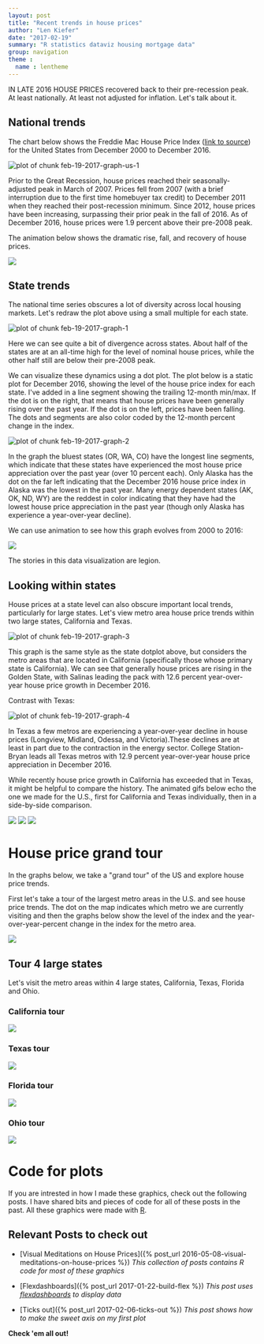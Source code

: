 ```yaml
---
layout: post
title: "Recent trends in house prices"
author: "Len Kiefer"
date: "2017-02-19"
summary: "R statistics dataviz housing mortgage data"
group: navigation
theme :
  name : lentheme
---
```

  
IN LATE 2016 HOUSE PRICES recovered back to their pre-recession peak.  At least nationally. At least not adjusted for inflation. Let's talk about it.
  



## National trends

The chart below shows the Freddie Mac House Price Index ([link to source](http://www.freddiemac.com/finance/fmhpi/about.html)) for the United States from December 2000 to December 2016.  


![plot of chunk feb-19-2017-graph-us-1](/img/Rfig/feb-19-2017-graph-us-1-1.svg)

Prior to the Great Recession, house prices reached their seasonally-adjusted peak in March of 2007.  Prices fell from 2007 (with a brief interruption due to the first time homebuyer tax credit) to December 2011 when they reached their post-recession minimum. Since 2012, house prices have been increasing, surpassing their prior peak in the fall of 2016.  As of December 2016, house prices were 1.9 percent above their pre-2008 peak.

The animation below shows the dramatic rise, fall, and recovery of house prices.
 
<img src="{{ site.url}}/img/charts_feb_19_2017/tween test US hpi 02 18 2017.gif">

## State trends

The national time series obscures a lot of diversity across local housing markets.  Let's redraw the plot above using a small multiple for each state.

![plot of chunk feb-19-2017-graph-1](/img/Rfig/feb-19-2017-graph-1-1.svg)

Here we can see quite a bit of divergence across states.  About half of the states are at an all-time high for the level of nominal house prices, while the other half still are below their pre-2008 peak.

We can visualize these dynamics using a dot plot.  The plot below is a static plot for December 2016, showing the level of the house price index for each state.  I've added in a line segment showing the trailing 12-month min/max.  If the dot is on the right, that means that house prices have been generally rising over the past year.  If the dot is on the left, prices have been falling.  The dots and segments are also color coded by the 12-month percent change in the index.

![plot of chunk feb-19-2017-graph-2](/img/Rfig/feb-19-2017-graph-2-1.svg)


In the graph the bluest states (OR, WA, CO) have the longest line segments, which indicate that these states have experienced the most house price appreciation over the past year (over 10 percent each).  Only Alaska has the dot on the far left indicating that the December 2016 house price index in Alaska was the lowest in the past year.  Many energy dependent states (AK, OK, ND, WY) are the reddest in color indicating that they have had the lowest house price appreciation in the past year (though only Alaska has experience a year-over-year decline).

We can use animation to see how this graph evolves from 2000 to 2016:

<img src="{{ site.url}}/img/charts_feb_19_2017/redbluedot 2016q4.gif">

The stories in this data visualization are legion.

## Looking within states

House prices at a state level can also obscure important local trends, particularly for large states.  Let's view metro area house price trends within two large states, California and Texas.

![plot of chunk feb-19-2017-graph-3](/img/Rfig/feb-19-2017-graph-3-1.svg)

This graph is the same style as the state dotplot above, but considers the metro areas that are located in California (specifically those whose primary state is California). We can see that generally house prices are rising in the Golden State, with Salinas leading the pack with 12.6 percent year-over-year house price growth in December 2016.

Contrast with Texas:

![plot of chunk feb-19-2017-graph-4](/img/Rfig/feb-19-2017-graph-4-1.svg)

In Texas a few metros are experiencing a year-over-year decline in house prices (Longview, Midland, Odessa, and Victoria).These declines are at least in part due to the contraction in the energy sector. College Station-Bryan leads all Texas metros with 12.9 percent year-over-year house price appreciation in December 2016.

While recently house price growth in California has exceeded that in Texas, it might be helpful to compare the history. The animated gifs below echo the one we made for the U.S., first for California and Texas individually, then in a side-by-side comparison.

<img src="{{ site.url}}/img/charts_feb_19_2017/redbluedot CA metros 2016q4.gif">

<img src="{{ site.url}}/img/charts_feb_19_2017/redbluedot TX metros 2016q4.gif">

<img src="{{ site.url}}/img/charts_feb_19_2017/redbluedot CA vs TX metros 2016q4.gif">

# House price grand tour

In the graphs below, we take a "grand tour" of the US and explore house price trends.

First let's take a tour of the largest metro areas in the U.S. and see house price trends.  The dot on the map indicates which metro we are currently visiting and then the graphs below show the level of the index and the year-over-year-percent change in the index for the metro area.

<img src="{{ site.url}}/img/charts_feb_19_2017/geo tween 02 18 2017.gif">

## Tour 4 large states

Let's visit the metro areas within 4 large states, California, Texas, Florida and Ohio.

### California tour

<img src="{{ site.url}}/img/charts_feb_19_2017/geo tween CA 02 18 2017.gif">


### Texas tour
<img src="{{ site.url}}/img/charts_feb_19_2017/geo tween TX 02 18 2017.gif">

### Florida tour
<img src="{{ site.url}}/img/charts_feb_19_2017/geo tween FL 02 18 2017.gif">

### Ohio tour
<img src="{{ site.url}}/img/charts_feb_19_2017/geo tween OH 02 18 2017.gif">

# Code for plots

If you are intrested in how I made these graphics, check out the following posts.  I have shared bits and pieces of code for all of these posts in the past.  All these graphics were made with [R](https://www.r-project.org/).

## Relevant Posts to check out

* [Visual Meditations on House Prices]({% post_url 2016-05-08-visual-meditations-on-house-prices %}) *This collection of posts contains R code for most of these graphics*

* [Flexdashboards]({% post_url 2017-01-22-build-flex %}) *This post uses [flexdashboards](http://rmarkdown.rstudio.com/flexdashboard/) to display data*

* [Ticks out]({% post_url 2017-02-06-ticks-out %}) *This post shows how to make the sweet axis on my first plot*

**Check 'em all out!**

